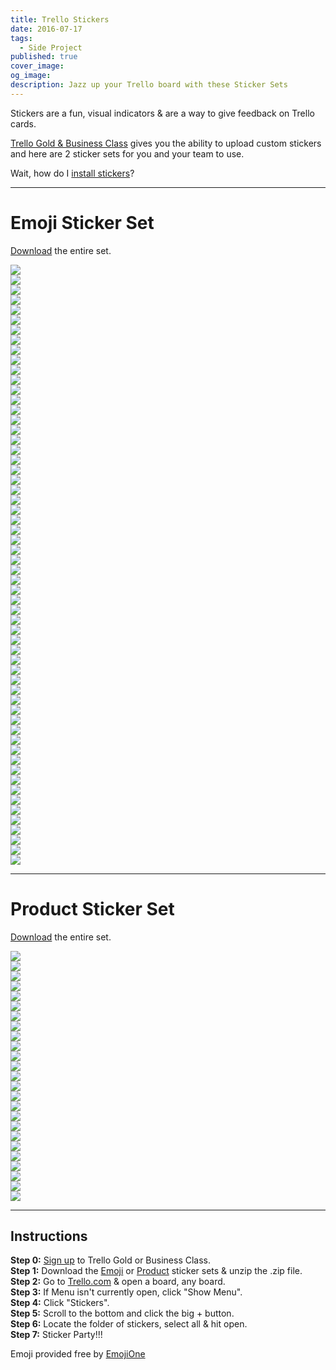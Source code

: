```yaml
---
title: Trello Stickers
date: 2016-07-17
tags:
  - Side Project
published: true
cover_image:
og_image:
description: Jazz up your Trello board with these Sticker Sets
---
```


Stickers are a fun, visual indicators & are a way to give feedback on Trello cards.

[Trello Gold & Business Class](https://trello.com/brodymaclean/recommend) gives you the ability to upload custom stickers and here are 2 sticker sets for you and your team to use.

Wait, how do I [install stickers](#instructions)?

---

# Emoji Sticker Set

[Download](https://github.com/brody/trello-stickers/raw/master/emoji/emoji%20stickers.zip) the entire set.

<div class="flex flex-wrap">
    <div class="w-1/5 md:w-1/6 fl p-2 md:p-4"><img class="mv2" src="https://raw.githubusercontent.com/brody/trello-stickers/master/emoji/money mouth.png"></div>
    <div class="w-1/5 md:w-1/6 fl p-2 md:p-4"><img class="mv2" src="https://raw.githubusercontent.com/brody/trello-stickers/master/emoji/nerd.png"></div>
    <div class="w-1/5 md:w-1/6 fl p-2 md:p-4"><img class="mv2" src="https://raw.githubusercontent.com/brody/trello-stickers/master/emoji/grinning face with smiling eyes.png"></div>
    <div class="w-1/5 md:w-1/6 fl p-2 md:p-4"><img class="mv2" src="https://raw.githubusercontent.com/brody/trello-stickers/master/emoji/astonished face.png"></div>
    <div class="w-1/5 md:w-1/6 fl p-2 md:p-4"><img class="mv2" src="https://raw.githubusercontent.com/brody/trello-stickers/master/emoji/face savouring delicious food.png"></div>
    <div class="w-1/5 md:w-1/6 fl p-2 md:p-4"><img class="mv2" src="https://raw.githubusercontent.com/brody/trello-stickers/master/emoji/face with stuck-out tongue and winking eye.png"></div>
    <div class="w-1/5 md:w-1/6 fl p-2 md:p-4"><img class="mv2" src="https://raw.githubusercontent.com/brody/trello-stickers/master/emoji/smiling face with heart-shaped eyes.png"></div>
    <div class="w-1/5 md:w-1/6 fl p-2 md:p-4"><img class="mv2" src="https://raw.githubusercontent.com/brody/trello-stickers/master/emoji/white frowning face.png"></div>
    <div class="w-1/5 md:w-1/6 fl p-2 md:p-4"><img class="mv2" src="https://raw.githubusercontent.com/brody/trello-stickers/master/emoji/thinking face.png"></div>
    <div class="w-1/5 md:w-1/6 fl p-2 md:p-4"><img class="mv2" src="https://raw.githubusercontent.com/brody/trello-stickers/master/emoji/dizzy face.png"></div>
    <div class="w-1/5 md:w-1/6 fl p-2 md:p-4"><img class="mv2" src="https://raw.githubusercontent.com/brody/trello-stickers/master/emoji/rolling on the floor laughing.png"></div>
    <div class="w-1/5 md:w-1/6 fl p-2 md:p-4"><img class="mv2" src="https://raw.githubusercontent.com/brody/trello-stickers/master/emoji/face with thermometer.png"></div>
    <div class="w-1/5 md:w-1/6 fl p-2 md:p-4"><img class="mv2" src="https://raw.githubusercontent.com/brody/trello-stickers/master/emoji/face with head-bandage.png"></div>
    <div class="w-1/5 md:w-1/6 fl p-2 md:p-4"><img class="mv2" src="https://raw.githubusercontent.com/brody/trello-stickers/master/emoji/grinning face.png"></div>
    <div class="w-1/5 md:w-1/6 fl p-2 md:p-4"><img class="mv2" src="https://raw.githubusercontent.com/brody/trello-stickers/master/emoji/face palm.png"></div>
    <div class="w-1/5 md:w-1/6 fl p-2 md:p-4"><img class="mv2" src="https://raw.githubusercontent.com/brody/trello-stickers/master/emoji/sign of the horns.png"></div>
    <div class="w-1/5 md:w-1/6 fl p-2 md:p-4"><img class="mv2" src="https://raw.githubusercontent.com/brody/trello-stickers/master/emoji/clapping hands sign.png"></div>
    <div class="w-1/5 md:w-1/6 fl p-2 md:p-4"><img class="mv2" src="https://raw.githubusercontent.com/brody/trello-stickers/master/emoji/thumbs down sign.png"></div>
    <div class="w-1/5 md:w-1/6 fl p-2 md:p-4"><img class="mv2" src="https://raw.githubusercontent.com/brody/trello-stickers/master/emoji/thumbs up sign.png"></div>
    <div class="w-1/5 md:w-1/6 fl p-2 md:p-4"><img class="mv2" src="https://raw.githubusercontent.com/brody/trello-stickers/master/emoji/victory hand.png"></div>
    <div class="w-1/5 md:w-1/6 fl p-2 md:p-4"><img class="mv2" src="https://raw.githubusercontent.com/brody/trello-stickers/master/emoji/ok hand sign.png"></div>
    <div class="w-1/5 md:w-1/6 fl p-2 md:p-4"><img class="mv2" src="https://raw.githubusercontent.com/brody/trello-stickers/master/emoji/father christmas.png"></div>
    <div class="w-1/5 md:w-1/6 fl p-2 md:p-4"><img class="mv2" src="https://raw.githubusercontent.com/brody/trello-stickers/master/emoji/pouting face.png"></div>
    <div class="w-1/5 md:w-1/6 fl p-2 md:p-4"><img class="mv2" src="https://raw.githubusercontent.com/brody/trello-stickers/master/emoji/smiling face with horns.png"></div>
    <div class="w-1/5 md:w-1/6 fl p-2 md:p-4"><img class="mv2" src="https://raw.githubusercontent.com/brody/trello-stickers/master/emoji/reversed hand with middle finger extended.png"></div>
    <div class="w-1/5 md:w-1/6 fl p-2 md:p-4"><img class="mv2" src="https://raw.githubusercontent.com/brody/trello-stickers/master/emoji/construction worker.png"></div>
    <div class="w-1/5 md:w-1/6 fl p-2 md:p-4"><img class="mv2" src="https://raw.githubusercontent.com/brody/trello-stickers/master/emoji/monkey face.png"></div>
    <div class="w-1/5 md:w-1/6 fl p-2 md:p-4"><img class="mv2" src="https://raw.githubusercontent.com/brody/trello-stickers/master/emoji/hear-no-evil monkey.png"></div>
    <div class="w-1/5 md:w-1/6 fl p-2 md:p-4"><img class="mv2" src="https://raw.githubusercontent.com/brody/trello-stickers/master/emoji/see-no-evil monkey.png"></div>
    <div class="w-1/5 md:w-1/6 fl p-2 md:p-4"><img class="mv2" src="https://raw.githubusercontent.com/brody/trello-stickers/master/emoji/speak-no-evil monkey.png"></div>
    <div class="w-1/5 md:w-1/6 fl p-2 md:p-4"><img class="mv2" src="https://raw.githubusercontent.com/brody/trello-stickers/master/emoji/dog.png"></div>
    <div class="w-1/5 md:w-1/6 fl p-2 md:p-4"><img class="mv2" src="https://raw.githubusercontent.com/brody/trello-stickers/master/emoji/dog face.png"></div>
    <div class="w-1/5 md:w-1/6 fl p-2 md:p-4"><img class="mv2" src="https://raw.githubusercontent.com/brody/trello-stickers/master/emoji/grinning cat face with smiling eyes.png"></div>
    <div class="w-1/5 md:w-1/6 fl p-2 md:p-4"><img class="mv2" src="https://raw.githubusercontent.com/brody/trello-stickers/master/emoji/cat face with tears of joy.png"></div>
    <div class="w-1/5 md:w-1/6 fl p-2 md:p-4"><img class="mv2" src="https://raw.githubusercontent.com/brody/trello-stickers/master/emoji/weary cat face.png"></div>
    <div class="w-1/5 md:w-1/6 fl p-2 md:p-4"><img class="mv2" src="https://raw.githubusercontent.com/brody/trello-stickers/master/emoji/bird.png"></div>
    <div class="w-1/5 md:w-1/6 fl p-2 md:p-4"><img class="mv2" src="https://raw.githubusercontent.com/brody/trello-stickers/master/emoji/poop.png"></div>
    <div class="w-1/5 md:w-1/6 fl p-2 md:p-4"><img class="mv2" src="https://raw.githubusercontent.com/brody/trello-stickers/master/emoji/fire.png"></div>
    <div class="w-1/5 md:w-1/6 fl p-2 md:p-4"><img class="mv2" src="https://raw.githubusercontent.com/brody/trello-stickers/master/emoji/party popper.png"></div>
    <div class="w-1/5 md:w-1/6 fl p-2 md:p-4"><img class="mv2" src="https://raw.githubusercontent.com/brody/trello-stickers/master/emoji/gift.png"></div>
    <div class="w-1/5 md:w-1/6 fl p-2 md:p-4"><img class="mv2" src="https://raw.githubusercontent.com/brody/trello-stickers/master/emoji/high voltage sign.png"></div>
    <div class="w-1/5 md:w-1/6 fl p-2 md:p-4"><img class="mv2" src="https://raw.githubusercontent.com/brody/trello-stickers/master/emoji/eggplant.png"></div>
    <div class="w-1/5 md:w-1/6 fl p-2 md:p-4"><img class="mv2" src="https://raw.githubusercontent.com/brody/trello-stickers/master/emoji/cake.png"></div>
    <div class="w-1/5 md:w-1/6 fl p-2 md:p-4"><img class="mv2" src="https://raw.githubusercontent.com/brody/trello-stickers/master/emoji/pencil.png"></div>
    <div class="w-1/5 md:w-1/6 fl p-2 md:p-4"><img class="mv2" src="https://raw.githubusercontent.com/brody/trello-stickers/master/emoji/collision symbol.png"></div>
    <div class="w-1/5 md:w-1/6 fl p-2 md:p-4"><img class="mv2" src="https://raw.githubusercontent.com/brody/trello-stickers/master/emoji/warning sign.png"></div>
    <div class="w-1/5 md:w-1/6 fl p-2 md:p-4"><img class="mv2" src="https://raw.githubusercontent.com/brody/trello-stickers/master/emoji/star.png"></div>
    <div class="w-1/5 md:w-1/6 fl p-2 md:p-4"><img class="mv2" src="https://raw.githubusercontent.com/brody/trello-stickers/master/emoji/email.png"></div>
    <div class="w-1/5 md:w-1/6 fl p-2 md:p-4"><img class="mv2" src="https://raw.githubusercontent.com/brody/trello-stickers/master/emoji/rocket.png"></div>
    <div class="w-1/5 md:w-1/6 fl p-2 md:p-4"><img class="mv2" src="https://raw.githubusercontent.com/brody/trello-stickers/master/emoji/balloon.png"></div>
    <div class="w-1/5 md:w-1/6 fl p-2 md:p-4"><img class="mv2" src="https://raw.githubusercontent.com/brody/trello-stickers/master/emoji/money with wings.png"></div>
    <div class="w-1/5 md:w-1/6 fl p-2 md:p-4"><img class="mv2" src="https://raw.githubusercontent.com/brody/trello-stickers/master/emoji/banknote with dollar sign.png"></div>
    <div class="w-1/5 md:w-1/6 fl p-2 md:p-4"><img class="mv2" src="https://raw.githubusercontent.com/brody/trello-stickers/master/emoji/heavy exclamation mark symbol.png"></div>
    <div class="w-1/5 md:w-1/6 fl p-2 md:p-4"><img class="mv2" src="https://raw.githubusercontent.com/brody/trello-stickers/master/emoji/white heavy check mark.png"></div>
    <div class="w-1/5 md:w-1/6 fl p-2 md:p-4"><img class="mv2" src="https://raw.githubusercontent.com/brody/trello-stickers/master/emoji/negative squared cross mark.png"></div>
    <div class="w-1/5 md:w-1/6 fl p-2 md:p-4"><img class="mv2" src="https://raw.githubusercontent.com/brody/trello-stickers/master/emoji/double exclamation mark.png"></div>
    <div class="w-1/5 md:w-1/6 fl p-2 md:p-4"><img class="mv2" src="https://raw.githubusercontent.com/brody/trello-stickers/master/emoji/no entry sign.png"></div>
    <div class="w-1/5 md:w-1/6 fl p-2 md:p-4"><img class="mv2" src="https://raw.githubusercontent.com/brody/trello-stickers/master/emoji/black question mark ornament.png"></div>
    <div class="w-1/5 md:w-1/6 fl p-2 md:p-4"><img class="mv2" src="https://raw.githubusercontent.com/brody/trello-stickers/master/emoji/100.png"></div>
    <div class="w-1/5 md:w-1/6 fl p-2 md:p-4"><img class="mv2" src="https://raw.githubusercontent.com/brody/trello-stickers/master/emoji/heavy black heart.png"></div>
</div>

---

# Product Sticker Set

[Download](https://github.com/brody/trello-stickers/raw/master/product/product%20stickers.zip) the entire set.

<div class="flex flex-wrap">
    <div class="w-1/5 md:w-1/6 fl p-2 md:p-4"><img class="mv2" src="https://raw.githubusercontent.com/brody/trello-stickers/master/product/facebook.png"></div>
    <div class="w-1/5 md:w-1/6 fl p-2 md:p-4"><img class="mv2" src="https://raw.githubusercontent.com/brody/trello-stickers/master/product/snapchat.png"></div>
    <div class="w-1/5 md:w-1/6 fl p-2 md:p-4"><img class="mv2" src="https://raw.githubusercontent.com/brody/trello-stickers/master/product/instagram.png"></div>
    <div class="w-1/5 md:w-1/6 fl p-2 md:p-4"><img class="mv2" src="https://raw.githubusercontent.com/brody/trello-stickers/master/product/linkedin.png"></div>
    <div class="w-1/5 md:w-1/6 fl p-2 md:p-4"><img class="mv2" src="https://raw.githubusercontent.com/brody/trello-stickers/master/product/youtube.png"></div>
    <div class="w-1/5 md:w-1/6 fl p-2 md:p-4"><img class="mv2" src="https://raw.githubusercontent.com/brody/trello-stickers/master/product/twitter.png"></div>
    <div class="w-1/5 md:w-1/6 fl p-2 md:p-4"><img class="mv2" src="https://raw.githubusercontent.com/brody/trello-stickers/master/product/tumblr.png"></div>
    <div class="w-1/5 md:w-1/6 fl p-2 md:p-4"><img class="mv2" src="https://raw.githubusercontent.com/brody/trello-stickers/master/product/dropbox.png"></div>
    <div class="w-1/5 md:w-1/6 fl p-2 md:p-4"><img class="mv2" src="https://raw.githubusercontent.com/brody/trello-stickers/master/product/buffer.png"></div>
    <div class="w-1/5 md:w-1/6 fl p-2 md:p-4"><img class="mv2" src="https://raw.githubusercontent.com/brody/trello-stickers/master/product/whatsapp.png"></div>
    <div class="w-1/5 md:w-1/6 fl p-2 md:p-4"><img class="mv2" src="https://raw.githubusercontent.com/brody/trello-stickers/master/product/vimeo.png"></div>
    <div class="w-1/5 md:w-1/6 fl p-2 md:p-4"><img class="mv2" src="https://raw.githubusercontent.com/brody/trello-stickers/master/product/skype.png"></div>
    <div class="w-1/5 md:w-1/6 fl p-2 md:p-4"><img class="mv2" src="https://raw.githubusercontent.com/brody/trello-stickers/master/product/pinterest.png"></div>
    <div class="w-1/5 md:w-1/6 fl p-2 md:p-4"><img class="mv2" src="https://raw.githubusercontent.com/brody/trello-stickers/master/product/reddit.png"></div>
    <div class="w-1/5 md:w-1/6 fl p-2 md:p-4"><img class="mv2" src="https://raw.githubusercontent.com/brody/trello-stickers/master/product/dribbble.png"></div>
    <div class="w-1/5 md:w-1/6 fl p-2 md:p-4"><img class="mv2" src="https://raw.githubusercontent.com/brody/trello-stickers/master/product/wordpress.png"></div>
    <div class="w-1/5 md:w-1/6 fl p-2 md:p-4"><img class="mv2" src="https://raw.githubusercontent.com/brody/trello-stickers/master/product/twitch.png"></div>
    <div class="w-1/5 md:w-1/6 fl p-2 md:p-4"><img class="mv2" src="https://raw.githubusercontent.com/brody/trello-stickers/master/product/octocat.png"></div>
    <div class="w-1/5 md:w-1/6 fl p-2 md:p-4"><img class="mv2" src="https://raw.githubusercontent.com/brody/trello-stickers/master/product/github.png"></div>
    <div class="w-1/5 md:w-1/6 fl p-2 md:p-4"><img class="mv2" src="https://raw.githubusercontent.com/brody/trello-stickers/master/product/html5.png"></div>
    <div class="w-1/5 md:w-1/6 fl p-2 md:p-4"><img class="mv2" src="https://raw.githubusercontent.com/brody/trello-stickers/master/product/css3.png"></div>
    <div class="w-1/5 md:w-1/6 fl p-2 md:p-4"><img class="mv2" src="https://raw.githubusercontent.com/brody/trello-stickers/master/product/javascript.png"></div>
    <div class="w-1/5 md:w-1/6 fl p-2 md:p-4"><img class="mv2" src="https://raw.githubusercontent.com/brody/trello-stickers/master/product/linux.png"></div>
    <div class="w-1/5 md:w-1/6 fl p-2 md:p-4"><img class="mv2" src="https://raw.githubusercontent.com/brody/trello-stickers/master/product/apple.png"></div>
    <div class="w-1/5 md:w-1/6 fl p-2 md:p-4 cf"><img class="mv2" src="https://raw.githubusercontent.com/brody/trello-stickers/master/product/android.png"></div>
</div>

---

## Instructions

**Step 0:** [Sign up](https://trello.com/brodymaclean/recommend) to Trello Gold or Business Class.  
**Step 1:** Download the [Emoji](https://github.com/brody/trello-stickers/raw/master/emoji/emoji%20stickers.zip) or [Product](https://github.com/brody/trello-stickers/raw/master/product/product%20stickers.zip) sticker sets & unzip the .zip file.  
**Step 2:** Go to [Trello.com](https://trello.com/) & open a board, any board.  
**Step 3:** If Menu isn't currently open, click "Show Menu".  
**Step 4:** Click "Stickers".  
**Step 5:** Scroll to the bottom and click the big + button.  
**Step 6:** Locate the folder of stickers, select all & hit open.  
**Step 7:** Sticker Party!!!

Emoji provided free by [EmojiOne](http://emojione.com/)
